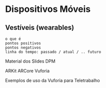 # Dispositivos Móveis

## Vestíveis (wearables)  

    o que é  
    pontos positivos  
    pontos negativos  
    linha do tempo: passado / atual / .. futuro  

Material dos Slides DPM

ARKit
ARCore
Vuforia

Exemplos de uso da Vuforia para Teletrabalho

